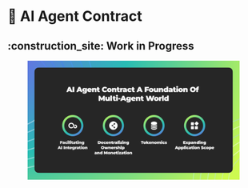 # 🥷 AI Agent Contract

## :construction\_site: Work in Progress

<figure><img src="../.gitbook/assets/Multi-Agent-AI-Agent-Contract.png" alt=""><figcaption></figcaption></figure>
